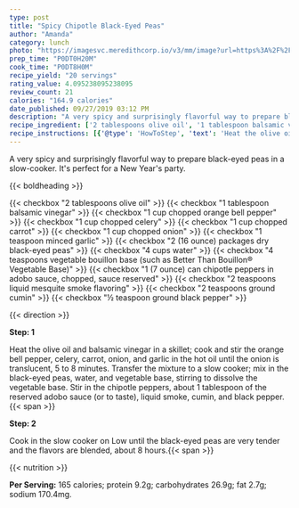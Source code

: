 ```yaml
---
type: post
title: "Spicy Chipotle Black-Eyed Peas"
author: "Amanda"
category: lunch
photo: "https://imagesvc.meredithcorp.io/v3/mm/image?url=https%3A%2F%2Fimages.media-allrecipes.com%2Fuserphotos%2F425006.jpg"
prep_time: "P0DT0H20M"
cook_time: "P0DT8H0M"
recipe_yield: "20 servings"
rating_value: 4.095238095238095
review_count: 21
calories: "164.9 calories"
date_published: 09/27/2019 03:12 PM
description: "A very spicy and surprisingly flavorful way to prepare black-eyed peas in a slow-cooker. It's perfect for a New Year's party."
recipe_ingredient: ['2 tablespoons olive oil', '1 tablespoon balsamic vinegar', '1 cup chopped orange bell pepper', '1 cup chopped celery', '1 cup chopped carrot', '1 cup chopped onion', '1 teaspoon minced garlic', '2 (16 ounce) packages dry black-eyed peas', '4 cups water', '4 teaspoons vegetable bouillon base (such as Better Than Bouillon® Vegetable Base)', '1 (7 ounce) can chipotle peppers in adobo sauce, chopped, sauce reserved', '2 teaspoons liquid mesquite smoke flavoring', '2 teaspoons ground cumin', '½ teaspoon ground black pepper']
recipe_instructions: [{'@type': 'HowToStep', 'text': 'Heat the olive oil and balsamic vinegar in a skillet; cook and stir the orange bell pepper, celery, carrot, onion, and garlic in the hot oil until the onion is translucent, 5 to 8 minutes. Transfer the mixture to a slow cooker; mix in the black-eyed peas, water, and vegetable base, stirring to dissolve the vegetable base. Stir in the chipotle peppers, about 1 tablespoon of the reserved adobo sauce (or to taste), liquid smoke, cumin, and black pepper.\n'}, {'@type': 'HowToStep', 'text': 'Cook in the slow cooker on Low until the black-eyed peas are very tender and the flavors are blended, about 8 hours.\n'}]
---
```


A very spicy and surprisingly flavorful way to prepare black-eyed peas in a slow-cooker. It's perfect for a New Year's party. 

{{< boldheading >}}

{{< checkbox "2 tablespoons olive oil" >}}
{{< checkbox "1 tablespoon balsamic vinegar" >}}
{{< checkbox "1 cup chopped orange bell pepper" >}}
{{< checkbox "1 cup chopped celery" >}}
{{< checkbox "1 cup chopped carrot" >}}
{{< checkbox "1 cup chopped onion" >}}
{{< checkbox "1 teaspoon minced garlic" >}}
{{< checkbox "2 (16 ounce) packages dry black-eyed peas" >}}
{{< checkbox "4 cups water" >}}
{{< checkbox "4 teaspoons vegetable bouillon base (such as Better Than Bouillon® Vegetable Base)" >}}
{{< checkbox "1 (7 ounce) can chipotle peppers in adobo sauce, chopped, sauce reserved" >}}
{{< checkbox "2 teaspoons liquid mesquite smoke flavoring" >}}
{{< checkbox "2 teaspoons ground cumin" >}}
{{< checkbox "½ teaspoon ground black pepper" >}}


{{< direction >}}

**Step: 1**

Heat the olive oil and balsamic vinegar in a skillet; cook and stir the orange bell pepper, celery, carrot, onion, and garlic in the hot oil until the onion is translucent, 5 to 8 minutes. Transfer the mixture to a slow cooker; mix in the black-eyed peas, water, and vegetable base, stirring to dissolve the vegetable base. Stir in the chipotle peppers, about 1 tablespoon of the reserved adobo sauce (or to taste), liquid smoke, cumin, and black pepper.{{< span >}}

**Step: 2**

Cook in the slow cooker on Low until the black-eyed peas are very tender and the flavors are blended, about 8 hours.{{< span >}}

{{< nutrition >}}

**Per Serving:** 165 calories; protein 9.2g; carbohydrates 26.9g; fat 2.7g; sodium 170.4mg.